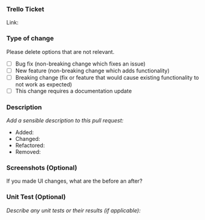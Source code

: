 ### Trello Ticket

Link:

### Type of change

Please delete options that are not relevant.

- [ ] Bug fix (non-breaking change which fixes an issue)
- [ ] New feature (non-breaking change which adds functionality)
- [ ] Breaking change (fix or feature that would cause existing functionality to not work as expected)
- [ ] This change requires a documentation update

### Description

_Add a sensible description to this pull request:_

- Added:
- Changed:
- Refactored:
- Removed:

### Screenshots (Optional)

If you made UI changes, what are the before an after?

### Unit Test (Optional)

_Describe any unit tests or their results (if applicable):_
